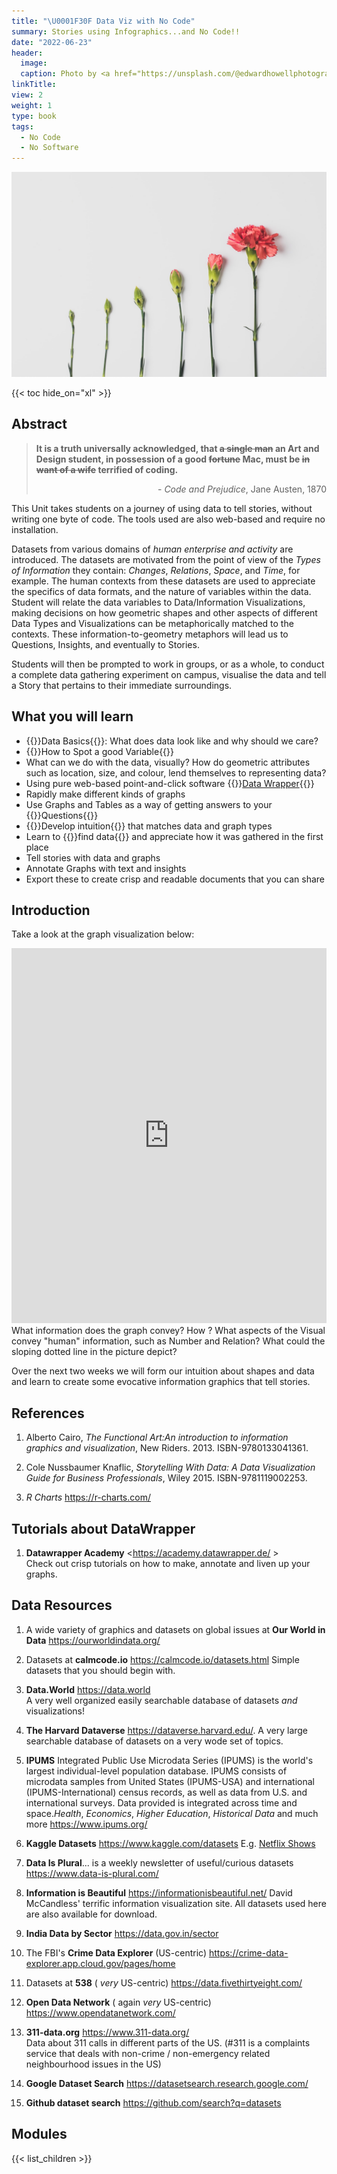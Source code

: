 ```yaml
---
title: "\U0001F30F Data Viz with No Code"
summary: Stories using Infographics...and No Code!!
date: "2022-06-23"
header:
  image:
  caption: Photo by <a href="https://unsplash.com/@edwardhowellphotography?utm_source=unsplash&utm_medium=referral&utm_content=creditCopyText">Edward Howell</a> on <a href="https://unsplash.com/s/photos/graphs?utm_source=unsplash&utm_medium=referral&utm_content=creditCopyText">Unsplash</a>
linkTitle: 
view: 2
weight: 1
type: book
tags: 
  - No Code 
  - No Software
---
```

![](featured.jpg)

{{< toc hide_on="xl" >}}


## Abstract

> **It is a truth universally acknowledged, that ~~a single man~~ an Art and Design student, in possession of a good ~~fortune~~ Mac, must be ~~in want of a wife~~ terrified of coding.**
> <div style="text-align: right"> - <i>Code and Prejudice</i>, Jane Austen, 1870 </div>  


This Unit takes students on a journey of using data to tell stories, without writing one byte of code. The tools used are also web-based and require no installation. 

Datasets from various domains of *human enterprise and activity* are introduced. The datasets are motivated from the point of view of the *Types of Information* they contain: *Changes*, *Relations*, *Space*, and *Time*, for example. The human contexts from these datasets are used to appreciate the specifics of data formats, and the nature of variables within the data. Student will relate the data variables to Data/Information Visualizations, making decisions on how geometric shapes and other aspects of different Data Types and Visualizations can be metaphorically matched to the contexts. These information-to-geometry metaphors will lead us to Questions, Insights, and eventually to Stories.

Students will then be prompted to work in groups, or as a whole, to conduct a complete data gathering experiment on campus, visualise the data and tell a Story that pertains to their immediate surroundings. 

## What you will learn

- {{<hl>}}Data Basics{{</hl>}}: What does data look like and why should we care?
- {{<hl>}}How to Spot a good Variable{{</hl>}}
- What can we do with the data, visually? How do geometric attributes such as location, size, and colour, lend themselves to representing data?
- Using pure web-based point-and-click software {{<hl>}}[Data Wrapper](https://www.datawrapper.de/){{</hl>}}
- Rapidly make different kinds of graphs
- Use Graphs and Tables as a way of getting answers to your {{<hl>}}Questions{{</hl>}}
- {{<hl>}}Develop intuition{{</hl>}} that matches data and graph types
- Learn to {{<hl>}}find data{{</hl>}} and appreciate how it was gathered in the first place
- Tell stories with data and graphs
- Annotate Graphs with text and insights
- Export these to create crisp and readable documents that you can share


## Introduction

Take a look at the graph visualization below:

<iframe src="https://ourworldindata.org/grapher/share-of-teachers-who-are-female-in-primary-vs-tertiary-education" loading="lazy" style="width: 100%; height: 600px; border: 0px none;"> </iframe>
<br>
What information does the graph convey? How ?   
What aspects of the Visual convey "human" information, such as Number and Relation?  
What could the sloping dotted line in the picture depict?

Over the next two weeks we will form our intuition about shapes and data and learn to create some evocative information graphics that tell stories. 

## References

1. Alberto Cairo, *The Functional Art:An introduction to information graphics and visualization*, New Riders. 2013. ISBN-9780133041361.

1. Cole Nussbaumer Knaflic, *Storytelling With Data: A Data Visualization Guide for Business Professionals*, Wiley 2015. ISBN-9781119002253.

1. *R Charts* <https://r-charts.com/>

## Tutorials about DataWrapper

1. **Datawrapper Academy** <https://academy.datawrapper.de/ >  
Check out crisp tutorials on how to make, annotate and liven up your graphs.

## Data Resources

1. A wide variety of graphics and datasets on global issues at **Our World in Data** <https://ourworldindata.org/>

1. Datasets at **calmcode.io** <https://calmcode.io/datasets.html>
Simple datasets that you should begin with.  

1. **Data.World** <https://data.world>  
A very well organized easily searchable database of datasets *and* visualizations!


1. **The Harvard Dataverse** <https://dataverse.harvard.edu/>. A very large searchable database of datasets on a very wode set of topics. 

1. **IPUMS** Integrated Public Use Microdata Series (IPUMS) is the world's largest individual-level population database. IPUMS consists of microdata samples from United States (IPUMS-USA) and international (IPUMS-International) census records, as well as data from U.S. and international surveys. Data provided is integrated across time and space.*Health*, *Economics*, *Higher Education*, *Historical Data* and much more <https://www.ipums.org/> 

1. **Kaggle Datasets** <https://www.kaggle.com/datasets>
E.g. [Netflix Shows](https://www.kaggle.com/datasets/shivamb/netflix-shows)

1. **Data Is Plural**... is a weekly newsletter of useful/curious datasets <https://www.data-is-plural.com/>

1. **Information is Beautiful** <https://informationisbeautiful.net/>
David McCandless' terrific information visualization site. All datasets used here are also available for download.

1. **India Data by Sector** <https://data.gov.in/sector>

1. The FBI's **Crime Data Explorer** (US-centric) <https://crime-data-explorer.app.cloud.gov/pages/home>

1. Datasets at **538** ( *very* US-centric) <https://data.fivethirtyeight.com/>

1. **Open Data Network** ( again *very* US-centric) <https://www.opendatanetwork.com/>

1. **311-data.org** <https://www.311-data.org/>  
Data about 311 calls in different parts of the US. (#311 is a complaints service that deals with non-crime / non-emergency related neighbourhood issues in the US)

1. **Google Dataset Search** <https://datasetsearch.research.google.com/>

1. **Github dataset search** <https://github.com/search?q=datasets>

## Modules

{{< list_children >}} 
